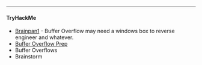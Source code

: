 -- -
#### TryHackMe
- [Brainpan1](https://tryhackme.com/r/room/brainpan) - Buffer Overflow may need a windows box to reverse engineer and whatever.
- [Buffer Overflow Prep](https://tryhackme.com/r/room/bufferoverflowprep)
- Buffer Overflows
- Brainstorm 